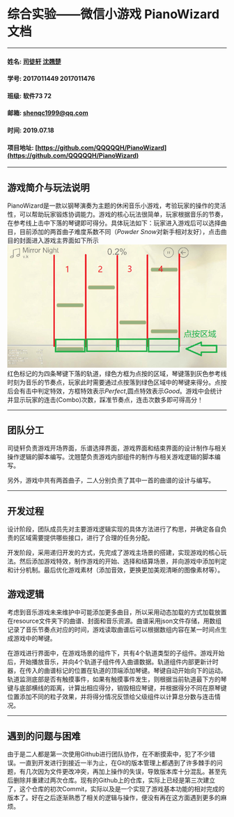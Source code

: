 # 综合实验——微信小游戏 PianoWizard 文档

---

#### 姓名: [司徒轩](https://github.com/myosotisx) [沈翘楚](https://github.com/QQQQQH)
#### 学号: 2017011449 2017011476
#### 班级: 软件73 72
#### 邮箱: shenqc1999@qq.com
#### 时间: 2019.07.18
#### 项目地址: [https://github.com/QQQQQH/PianoWizard](https://github.com/QQQQQH/PianoWizard)

---

## 游戏简介与玩法说明
PianoWizard是一款以钢琴演奏为主题的休闲音乐小游戏，考验玩家的操作的灵活性，可以帮助玩家锻炼协调能力。游戏的核心玩法很简单，玩家根据音乐的节奏，在参考线上击中下落的琴键即可得分。具体玩法如下：玩家进入游戏后可以选择曲目，目前添加的两首曲子难度系数不同（*Powder Snow*对新手相对友好），点击曲目的封面进入游戏主界面如下所示
![image](sample1.png)
红色标记的为四条琴键下落的轨道，绿色方框为点按的区域，琴键落到灰色参考线时刻为音乐的节奏点，玩家此时需要通过点按落到绿色区域中的琴键来得分。点按后会有击中判定特效，方框特效表示*Perfect*,圆点特效表示*Good*。游戏中会统计并显示玩家的连击(Combo)次数，踩准节奏点，连击次数多即可得高分！

---

## 团队分工
司徒轩负责游戏开场界面，乐谱选择界面，游戏界面和结束界面的设计制作与相关操作逻辑的脚本编写。沈翘楚负责游戏内部组件的制作与相关游戏逻辑的脚本编写。

另外，游戏中共有两首曲子，二人分别负责了其中一首的曲谱的设计与编写。

---

## 开发过程
设计阶段，团队成员先对主要游戏逻辑实现的具体方法进行了构思，并确定各自负责的区域需要提供哪些接口，进行了合理的任务分配。

开发阶段，采用递归开发的方式，先完成了游戏主场景的搭建，实现游戏的核心玩法。然后添加游戏特效，制作游戏的开始、选择和结算场景，并向游戏中添加判定和计分机制。最后优化游戏素材（添加音效，更换更加美观清晰的图像素材等）。

## 游戏逻辑
考虑到音乐游戏未来维护中可能添加更多曲目，所以采用动态加载的方式加载放置在resource文件夹下的曲谱、封面和音乐资源。曲谱采用json文件存储，用数组记录了音乐节奏点对应的时间，游戏读取曲谱后可以根据数组内容在某一时间点生成游戏中的琴键。

在游戏进行界面中，在游戏场景的组件下，共有4个轨道类型的子组件。游戏开始后，开始播放音乐，并向4个轨道子组件传入曲谱数据。轨道组件内部更新计时器，在传入的曲谱标记的位置在轨道的顶端添加琴键。琴键自动开始向下的运动。轨道监测底部是否有触摸事件，如果有触摸事件发生，则根据当前轨道最下方的琴键与底部横线的距离，计算出相应得分，销毁相应琴键，并根据得分不同在原琴键位置添加不同的粒子效果，并将得分情况反馈给父级组件以计算总分数与连击情况。

---

## 遇到的问题与困难
由于是二人都是第一次使用Github进行团队协作，在不断摸索中，犯了不少错误。一直到开发进行到接近一半为止，在Git的版本管理上都遇到了许多棘手的问题，有几次因为文件更改冲突，再加上操作的失误，导致版本库十分混乱。甚至先后删除并重建过两次仓库。现有的Github上的仓库，实际上已经是第三次建立了，这个仓库的初次Commit，实际以及是一个实现了游戏基本功能的相对完成的版本了。好在之后逐渐熟悉了相关的逻辑与操作，便没有再在这方面遇到更多的麻烦。
